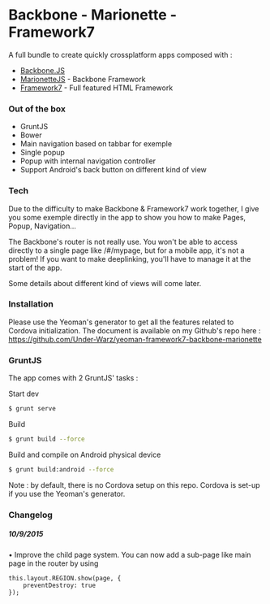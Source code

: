 # Backbone - Marionette - Framework7

A full bundle to create quickly crossplatform apps composed with :
  - [Backbone.JS]
  - [MarionetteJS] - Backbone Framework
  - [Framework7] - Full featured HTML Framework

### Out of the box
- GruntJS
- Bower
- Main navigation based on tabbar for exemple
- Single popup
- Popup with internal navigation controller
- Support Android's back button on different kind of view

### Tech

Due to the difficulty to make Backbone & Framework7 work together, I give you some exemple directly in the app to show you how to make Pages, Popup, Navigation...

The Backbone's router is not really use. You won't be able to access directly to a single page like /#/mypage, but for a mobile app, it's not a problem! If you want to make deeplinking, you'll have to manage it at the start of the app.

Some details about different kind of views will come later.

### Installation

Please use the Yeoman's generator to get all the features related to Cordova initialization.
The document is available on my Github's repo here : <https://github.com/Under-Warz/yeoman-framework7-backbone-marionette>

### GruntJS

The app comes with 2 GruntJS' tasks :

Start dev
```sh
$ grunt serve
```

Build
```sh
$ grunt build --force
```

Build and compile on Android physical device
```sh
$ grunt build:android --force
```

Note : by default, there is no Cordova setup on this repo. Cordova is set-up if you use the Yeoman's generator.

### Changelog

##### 10/9/2015
• Improve the child page system. You can now add a sub-page like main page in the router by using 
```
this.layout.REGION.show(page, {
    preventDestroy: true
});
```

   [Backbone.JS]: <http://backbonejs.org/>
   [MarionetteJS]: <http://marionettejs.com/>
   [Framework7]: <http://www.idangero.us/framework7>


